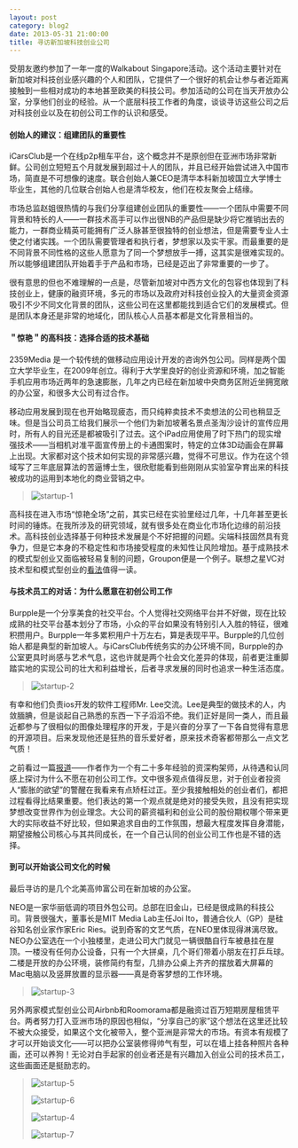 ```yaml
---
layout: post
category: blog2
date: 2013-05-31 21:00:00
title: 寻访新加坡科技创业公司
---
```


受朋友邀约参加了一年一度的Walkabout Singapore活动。这个活动主要针对在新加坡对科技创业感兴趣的个人和团队，它提供了一个很好的机会让参与者近距离接触到一些相对成功的本地甚至欧美的科技公司。参加活动的公司在当天开放办公室，分享他们创业的经验。从一个底层科技工作者的角度，谈谈寻访这些公司之后对科技创业以及在初创公司工作的认识和感受。

#### 创始人的建议：组建团队的重要性

iCarsClub是一个在线p2p租车平台，这个概念并不是原创但在亚洲市场非常新鲜。公司创立短短五个月就发展到超过十人的团队，并且已经开始尝试进入中国市场，简直是不可想像的速度。联合创始人兼CEO是清华本科新加坡国立大学博士毕业生，其他的几位联合创始人也是清华校友，他们在校友聚会上结缘。

市场总监赵姐很热情的与我们分享组建创业团队的重要性——一个团队中需要不同背景和特长的人——一群技术高手可以作出很NB的产品但是缺少将它推销出去的能力，一群商业精英可能拥有广泛人脉甚至很独特的创业想法，但是需要专业人士使之付诸实践。一个团队需要管理者和执行者，梦想家以及实干家。而最重要的是不同背景不同性格的这些人愿意为了同一个梦想放手一搏，这其实是很难实现的。所以能够组建团队开始着手于产品和市场，已经是迈出了非常重要的一步了。

很有意思的但也不难理解的一点是，尽管新加坡对中西方文化的包容也体现到了科技创业上，健康的融资环境，多元的市场以及政府对科技创业投入的大量资金资源吸引不少不同文化背景的团队，这些公司在这里都能找到适合它们的发展模式。但是团队本身还是非常的地域化，团队核心人员基本都是文化背景相当的。

#### ＂惊艳＂的高科技：选择合适的技术基础

2359Media 是一个较传统的做移动应用设计开发的咨询外包公司。同样是两个国立大学毕业生，在2009年创立。得利于大学里良好的创业资源和环境，加之智能手机应用市场近两年的急速膨胀，几年之内已经在新加坡中央商务区附近坐拥宽敞的办公室，和很多大公司有过合作。

移动应用发展到现在也开始略现疲态，而只纯粹卖技术不卖想法的公司也稍显乏味。但是当公司员工给我们展示一个他们为新加坡著名景点圣淘沙设计的宣传应用时，所有人的目光还是都被吸引了过去。这个iPad应用使用了时下热门的现实增强技术——当相机对准平面宣传册上的卡通图案时，特定的立体3D动画会在屏幕上出现。大家都对这个技术如何实现的非常感兴趣，觉得不可思议。作为在这个领域写了三年底层算法的苦逼博士生，很欣慰能看到些刚刚从实验室孕育出来的科技被成功的运用到本地化的商业营销之中。

>![startup-1](https://s3.ap-southeast-1.amazonaws.com/littlecheesecake.me/blog-post/blog2/archive/16907332669_00a6af196c_n.jpg)

高科技在进入市场“惊艳全场”之前，其实已经在实验里经过几年，十几年甚至更长时间的锤炼。在我所涉及的研究领域，就有很多处在商业化市场化边缘的前沿技术。高科技创业选择基于何种技术发展是个不好把握的问题。尖端科技固然具有竞争力，但是它本身的不稳定性和市场接受程度的未知性让风险增加。基于成熟技术的模式型创业又面临被轻易复制的问题，Groupon便是一个例子。联想之星VC对技术型和模式型创业的[看法](http://www.36kr.com/p/203246.html)值得一读。

#### 与技术员工的对话：为什么愿意在初创公司工作

Burpple是一个分享美食的社交平台。个人觉得社交网络平台并不好做，现在比较成熟的社交平台基本划分了市场，小众的平台如果没有特别引人入胜的特征，很难积攒用户。Burpple一年多累积用户十万左右，算是表现平平。Burpple的几位创始人都是典型的新加坡人。与iCarsClub传统务实的办公环境不同，Burpple的办公室更具时尚感与艺术气息，这也许就是两个社会文化差异的体现，前者更注重脚踏实地的实现公司的壮大和利益增长，后者寻求发展的同时也追求一种生活态度。

>![startup-2](https://s3.ap-southeast-1.amazonaws.com/littlecheesecake.me/blog-post/blog2/archive/16905982850_a38b89dd76_n.jpg)

有幸和他们负责ios开发的软件工程师Mr. Lee交流。Lee是典型的做技术的人，内敛腼腆，但是谈起自己熟悉的东西一下子滔滔不绝。我们正好是同一类人，而且最近都参与了很相似的图像处理程序的开发，于是兴奋的分享了一下各自觉得有意思的开源项目。后来发现他还是狂热的音乐爱好者，原来技术奇客都带那么一点文艺气质！

之前看过一篇[报道](http://mhalligan.com/benefits-matter-or-why-i-wont-work-for-your-y)——作者作为一个有二十多年经验的资深构架师，从待遇和认同感上探讨为什么不愿在初创公司工作。文中很多观点值得反思，对于创业者投资人“膨胀的欲望”的警醒在我看来有点矫枉过正。至少我接触相处的创业者们，都把过程看得比结果重要。他们表达的第一个观点就是绝对的接受失败，且没有把实现梦想改变世界作为创业理念。大公司的薪资福利和创业公司的股份期权哪个带来更大的实际收益不好比较，但如果追求自由的工作氛围，想最大程度发挥自身潜能，期望接触公司核心与其共同成长，在一个自己认同的创业公司工作也是不错的选择。

#### 到可以开始谈公司文化的时候

最后寻访的是几个北美高帅富公司在新加坡的办公室。

NEO是一家华丽低调的项目外包公司。总部在旧金山，已经是很成熟的科技公司。背景很强大，董事长是MIT Media Lab主任Joi Ito，普通合伙人（GP）是硅谷知名创业家作家Eric Ries。说到奇客的文艺气质，在NEO里体现得淋漓尽致。NEO办公室选在一个小独楼里，走进公司大门就见一辆很酷自行车被悬挂在屋顶。一楼没有任何办公设备，只有一个大拼桌，几个哥们带着小朋友在打乒乓球。二楼是开放的办公环境，装修简约有型，几排办公桌上齐齐的摆放着大屏幕的Mac电脑以及竖屏放置的显示器——真是奇客梦想的工作环境。

>![startup-3](https://s3.ap-southeast-1.amazonaws.com/littlecheesecake.me/blog-post/blog2/archive/16905983820_1eafd85451_n.jpg)

另外两家模式型创业公司Airbnb和Roomorama都是融资过百万短期房屋租赁平台。两者努力打入亚洲市场的原因也相似，“分享自己的家”这个想法在这里还比较不被大众接受，如果这个文化被带入，整个亚洲是非常大的市场。有资本有规模了才可以开始谈文化——可以把办公室装修得帅气有型，可以在墙上挂各种照片各种画，还可以养狗！无论对白手起家的创业者还是有兴趣加入创业公司的技术员工，这些画面还是挺励志的。

>![startup-5](https://s3.ap-southeast-1.amazonaws.com/littlecheesecake.me/blog-post/blog2/archive/16907336309_de2435e742_n.jpg)
>
>![startup-6](https://s3.ap-southeast-1.amazonaws.com/littlecheesecake.me/blog-post/blog2/archive/17067588876_0a9b8a14d0_n.jpg)
>
>![startup-4](https://s3.ap-southeast-1.amazonaws.com/littlecheesecake.me/blog-post/blog2/archive/16907335479_8116a8c385_n.jpg)
>
>![startup-7](https://s3.ap-southeast-1.amazonaws.com/littlecheesecake.me/blog-post/blog2/archive/17093546505_0a7ae5fb76_n.jpg)